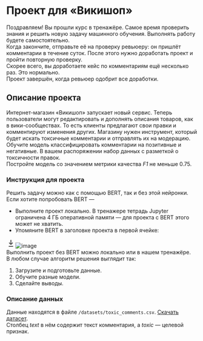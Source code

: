 <div class="Markdown base-markdown base-markdown_with-gallery markdown markdown_size_normal markdown_type_theory full-markdown"><h1>Проект для «Викишоп»</h1><div class="paragraph">Поздравляем! Вы прошли курс в тренажёре. Самое время проверить знания и решить новую задачу машинного обучения. Выполнять работу будете самостоятельно.  </div><div class="paragraph">Когда закончите, отправьте её на проверку ревьюеру: он пришлёт комментарии в течение суток. После этого нужно доработать проект и пройти повторную проверку. </div><div class="paragraph">Скорее всего, вы доработаете кейс по комментариям ещё несколько раз. Это нормально. </div><div class="paragraph">Проект завершён, когда ревьюер одобрит все доработки.</div><h2>Описание проекта</h2><div class="paragraph">Интернет-магазин «Викишоп» запускает новый сервис. Теперь пользователи могут редактировать и дополнять описания товаров, как в вики-сообществах. То есть клиенты предлагают свои правки и комментируют изменения других. Магазину нужен инструмент, который будет искать токсичные комментарии и отправлять их на модерацию. </div><div class="paragraph">Обучите модель классифицировать комментарии на позитивные и негативные. В вашем распоряжении набор данных с разметкой о токсичности правок.</div><div class="paragraph">Постройте модель со значением метрики качества <em>F1</em> не меньше 0.75. </div><h3>Инструкция для проекта</h3><div class="paragraph">Решить задачу можно как с помощью BERT, так и без этой нейронки. Если хотите попробовать BERT —</div><ul><li>Выполните проект локально. В тренажере тетрадь Jupyter ограничена 4 ГБ оперативной памяти — для проекта с BERT этого может не хватить.</li><li>Упомяните BERT в заголовке проекта в первой ячейке:</li></ul><div class="paragraph"><div class="downloadable-image"><a class="downloadable-image__button" download="Image.png"><svg class="icon icon-arrows-24-download downloadable-image__icon" width="24" height="24" viewBox="0 0 24 24" fill="none"><path fill-rule="evenodd" clip-rule="evenodd" d="M12 3C11.45 3 11 3.45 11 4V10.9219C11 11.6763 11.0854 12.4276 11.254 13.1613L11.0483 13.3684L10.8331 13.0242C10.4323 12.3835 9.96022 11.7902 9.42583 11.2558L8.46 10.29C8.07 9.89999 7.44 9.89999 7.05 10.29C6.66 10.68 6.66 11.32 7.05 11.71L10.9404 15.5926C11.526 16.1769 12.474 16.1769 13.0596 15.5926L16.95 11.71C17.34 11.32 17.34 10.68 16.95 10.29C16.56 9.89999 15.93 9.89999 15.54 10.29L14.5742 11.2558C14.0398 11.7902 13.5677 12.3835 13.1669 13.0242L12.9517 13.3684L12.746 13.1613C12.9146 12.4276 13 11.6763 13 10.9219V4C13 3.45 12.55 3 12 3ZM7 19C6.44772 19 6 19.4477 6 20C6 20.5523 6.44772 21 7 21H17C17.5523 21 18 20.5523 18 20C18 19.4477 17.5523 19 17 19H7Z" fill="currentColor" fill-opacity="0.85"></path></svg></a><img src="https://pictures.s3.yandex.net:443/resources/Untitled_55_1610551674.png" alt="image" crossorigin="anonymous" class="image image_expandable"></div></div><div class="paragraph">Выполнить проект без BERT можно локально или в нашем тренажёре.</div><div class="paragraph">В любом случае алгоритм решения выглядит так:</div><ol start="1"><li>Загрузите и подготовьте данные.</li><li>Обучите разные модели.</li><li>Сделайте выводы.</li></ol><h3>Описание данных</h3><div class="paragraph">Данные находятся в файле <code class="code-inline code-inline_theme_light">/datasets/toxic_comments.csv</code>. <a href="https://code.s3.yandex.net/datasets/toxic_comments.csv" target="_blank">Скачать датасет</a>. </div><div class="paragraph">Столбец <em>text</em> в нём содержит текст комментария, а <em>toxic</em> — целевой признак.</div></div>
